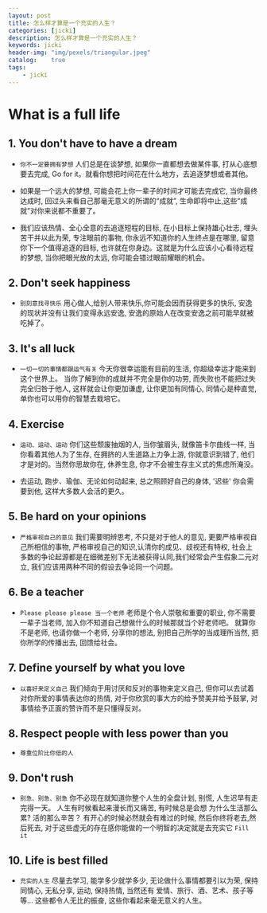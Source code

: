 ```yaml
---
layout: post
title: 怎么样才算是一个充实的人生？
categories: [jicki]
description: 怎么样才算是一个充实的人生？
keywords: jicki
header-img: "img/pexels/triangular.jpeg"
catalog:    true
tags:
    - jicki
---
```


# What is a full life


## 1. You don't have to have a dream

* `你不一定要拥有梦想` 人们总是在谈梦想, 如果你一直都想去做某件事, 打从心底想要去完成, Go for it。就看你想把时间花在什么地方，去追逐梦想或者其他。

* 如果是一个远大的梦想, 可能会花上你一辈子的时间才可能去完成它, 当你最终达成时, 回过头来看自己那毫无意义的所谓的“成就”, 生命即将中止,这些“成就”对你来说都不重要了。

* 我们应该热情、全心全意的去追逐短程的目标, 在小目标上保持雄心壮志, 埋头苦干并以此为荣, 专注眼前的事物, 你永远不知道你的人生终点是在哪里, 留意你下一个值得追逐的目标, 也许就在你身边。这就是为什么应该小心看待远程的梦想, 当你把眼光放的太远, 你可能会错过眼前耀眼的机会。


## 2. Don't seek happiness

* `别刻意找寻快乐` 用心做人,给别人带来快乐,你可能会因而获得更多的快乐, 安逸的现状并没有让我们变得永远安逸, 安逸的原始人在改变安逸之前可能早就被吃掉了。


## 3. It's all luck

* `一切一切的事情都跟运气有关` 今天你很幸运能有目前的生活, 你超级幸运才能来到这个世界上。 当你了解到你的成就并不完全是你的功劳, 而失败也不能把过失完全归咎于他人, 这样就会让你更加谦虚, 让你更加有同情心, 同情心是种直觉, 单你也可以用你的智慧去栽培它。


## 4. Exercise

* `运动、运动、运动` 你们这些颓废抽烟的人, 当你皱眉头, 就像笛卡尔曲线一样, 当你看着其他人为了生存, 在拥挤的人生道路上力争上游, 你就意识到错了, 他们才是对的。当然你思故你在, 休养生息, 你才不会被生存主义式的焦虑所淹没。

* 去运动, 跑步、瑜伽、无论如何动起来, 总之照顾好自己的身体, '迟些' 你会需要到他, 这样大多数人会活的更久。


## 5. Be hard on your opinions

* `严格审视自己的意见` 我们需要明辨思考, 不只是对于他人的意见, 更要严格审视自己所相信的事物, 严格审视自己的知识,认清你的成见、歧视还有特权, 社会上多数的争论起源都是在细微差别下无法被获得认同,我们经常会产生假象二元对立, 我们应该用两种不同的假设去争论同一个问题。


## 6. Be a teacher

* `Please please please 当一个老师` 老师是个令人崇敬和重要的职业, 你不需要一辈子当老师, 加入你不知道自己想做什么的时候那就当个好老师吧。 就算你不是老师, 也请你做一个老师, 分享你的想法, 别把自己所学的当成理所当然, 把你所学的传播出去, 回馈给社会。 


## 7. Define yourself by what you love

* `以喜好来定义自己`  我们倾向于用讨厌和反对的事物来定义自己, 但你可以去试着对你所爱的事情表达你的热情, 对于你欣赏的事大方的给予赞美并给予鼓掌, 对事情给予正面的赞许而不是只懂得反对。


## 8. Respect people with less power than you

* `尊重位阶比你低的人` 


## 9. Don't rush

* `别急、别急、别急`  你不必现在就知道你整个人生的全盘计划, 别慌, 人生迟早有走完得一天。 人生有时候看起来漫长而又痛苦, 有时候总是会想 为什么生活那么累? 活的那么辛苦？ 有开心的时候必然就会有难过的时候, 然后你终将老去,然后死去, 对于这些虚无的存在感你能做的一个明智的决定就是去充实它 `Fill it`


## 10. Life is best filled

* `充实的人生`  尽量去学习, 能学多少就学多少, 无论做什么事情都要引以为荣, 保持同情心, 无私分享, 运动, 保持热情, 当然还有 爱情、旅行、酒、艺术、孩子等等... 这些都令人无比的振奋, 这些你看起来毫无意义的人生。

